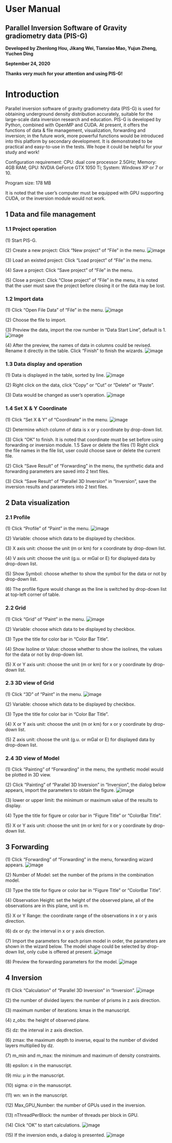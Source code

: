 
# User Manual

## Parallel Inversion Software of Gravity gradiometry data (PIS-G)

**Developed by Zhenlong Hou, Jikang Wei, Tianxiao Mao, Yujun Zheng, Yuchen Ding**

**September 24, 2020**

**Thanks very much for your attention and using PIS-G!**

# Introduction
Parallel inversion software of gravity gradiometry data (PIS-G) is used for obtaining 
underground density distribution accurately, suitable for the large-scale data inversion 
research and education. PIS-G is developed by Python, combined with OpenMP and 
CUDA. At present, it offers the functions of data & file management, visualization, 
forwarding and inversion; in the future work, more powerful functions would be 
introduced into this platform by secondary development. It is demonstrated to be 
practical and easy-to-use in the tests. We hope it could be helpful for your study and 
work!

Configuration requirement: CPU: dual core processor 2.5GHz; Memory: 4GB RAM; 
GPU: NVDIA GeForce GTX 1050 Ti; System: Windows XP or 7 or 10.

Program size: 178 MB

It is noted that the user’s computer must be equipped with GPU supporting CUDA, or 
the inversion module would not work.

## 1 Data and file management
### 1.1 Project operation

(1) Start PIS-G.

(2) Create a new project: Click “New project” of “File” in the menu.
![image](https://github.com/AlbertHZL/PIS-G/Supplementary_files/figures_in_user_manual/fig-1.jpg)

(3) Load an existed project: Click “Load project” of “File” in the menu.

(4) Save a project: Click “Save project” of “File” in the menu.

(5) Close a project: Click “Close project” of “File” in the menu, it is noted that the user must 
save the project before closing it or the data may be lost.

### 1.2 Import data
(1) Click “Open File Data” of “File” in the menu.
![image](https://github.com/AlbertHZL/PIS-G/Supplementary_files/figures_in_user_manual/fig-2.jpg)

(2) Choose the file to import.

(3) Preview the data, import the row number in “Data Start Line”, default is 1.
![image](https://github.com/AlbertHZL/PIS-G/Supplementary_files/figures_in_user_manual/fig-3.jpg)
 
(4) After the preview, the names of data in columns could be revised. Rename it directly in the table. Click “Finish” to finish the wizards.
 ![image](https://github.com/AlbertHZL/PIS-G/Supplementary_files/figures_in_user_manual/fig-4.jpg)

### 1.3 Data display and operation
(1) Data is displayed in the table, sorted by line.
 ![image](https://github.com/AlbertHZL/PIS-G/Supplementary_files/figures_in_user_manual/fig-5.jpg)

(2) Right click on the data, click “Copy” or “Cut” or “Delete” or “Paste”.

(3) Data would be changed as user’s operation.
 ![image](https://github.com/AlbertHZL/PIS-G/Supplementary_files/figures_in_user_manual/fig-6.jpg)

### 1.4 Set X & Y Coordinate
(1) Click “Set X & Y” of “Coordinate” in the menu.
 ![image](https://github.com/AlbertHZL/PIS-G/Supplementary_files/figures_in_user_manual/fig-7.jpg)

(2) Determine which column of data is x or y coordinate by drop-down list.

(3) Click “OK” to finish. It is noted that coordinate must be set before using forwarding or inversion module.
1.5 Save or delete the files
(1) Right click the file names in the file list, user could choose save or delete the current file.

(2) Click “Save Result” of “Forwarding” in the menu, the synthetic data and forwarding parameters are saved into 2 text files.

(3) Click “Save Result” of “Parallel 3D Inversion” in “Inversion”, save the inversion results and parameters into 2 text files.

## 2 Data visualization
### 2.1 Profile
(1) Click “Profile” of “Paint” in the menu.
 ![image](https://github.com/AlbertHZL/PIS-G/Supplementary_files/figures_in_user_manual/fig-8.jpg)

(2) Variable: choose which data to be displayed by checkbox.

(3) X axis unit: choose the unit (m or km) for x coordinate by drop-down list.

(4) V axis unit: choose the unit (g.u. or mGal or E) for displayed data by drop-down list.

(5) Show Symbol: choose whether to show the symbol for the data or not by drop-down list.

(6) The profile figure would change as the line is switched by drop-down list at top-left corner of table.

### 2.2 Grid
(1) Click “Grid” of “Paint” in the menu.
 ![image](https://github.com/AlbertHZL/PIS-G/Supplementary_files/figures_in_user_manual/fig-9.jpg)

(2) Variable: choose which data to be displayed by checkbox.

(3) Type the title for color bar in “Color Bar Title”.

(4) Show Isoline or Value: choose whether to show the isolines, the values for the data or not by drop-down list.

(5) X or Y axis unit: choose the unit (m or km) for x or y coordinate by drop-down list.

### 2.3 3D view of Grid
(1) Click “3D” of “Paint” in the menu.
 ![image](https://github.com/AlbertHZL/PIS-G/Supplementary_files/figures_in_user_manual/fig-10.jpg)

(2) Variable: choose which data to be displayed by checkbox.

(3) Type the title for color bar in “Color Bar Title”.

(4) X or Y axis unit: choose the unit (m or km) for x or y coordinate by drop-down list.

(5) Z axis unit: choose the unit (g.u. or mGal or E) for displayed data by drop-down list.

### 2.4 3D view of Model
(1) Click “Painting” of “Forwarding” in the menu, the synthetic model would be plotted in 3D view.

(2) Click “Painting” of “Parallel 3D Inversion” in “Inversion”, the dialog below appears, import the parameters to obtain the figure.
 ![image](https://github.com/AlbertHZL/PIS-G/Supplementary_files/figures_in_user_manual/fig-11.jpg)

(3) lower or upper limit: the minimum or maximum value of the results to display.

(4) Type the title for figure or color bar in “Figure Title” or “ColorBar Title”.

(5) X or Y axis unit: choose the unit (m or km) for x or y coordinate by drop-down list.

## 3 Forwarding
(1) Click “Forwarding” of “Forwarding” in the menu, forwarding wizard appears.
 ![image](https://github.com/AlbertHZL/PIS-G/Supplementary_files/figures_in_user_manual/fig-12.jpg)

(2) Number of Model: set the number of the prisms in the combination model.

(3) Type the title for figure or color bar in “Figure Title” or “ColorBar Title”.

(4) Observation Height: set the height of the observed plane, all of the observations are in this plane, unit is m.

(5) X or Y Range: the coordinate range of the observations in x or y axis direction.

(6) dx or dy: the interval in x or y axis direction.

(7) Import the parameters for each prism model in order, the parameters are shown in the wizard below. The model shape could be selected by drop-down list, only cube is offered at present.
 ![image](https://github.com/AlbertHZL/PIS-G/Supplementary_files/figures_in_user_manual/fig-13.jpg)

(8) Preview the forwarding parameters for the model.
 ![image](https://github.com/AlbertHZL/PIS-G/Supplementary_files/figures_in_user_manual/fig-14.jpg)

## 4 Inversion
(1) Click “Calculation” of “Parallel 3D Inversion” in “Inversion”.
 ![image](https://github.com/AlbertHZL/PIS-G/Supplementary_files/figures_in_user_manual/fig-15.jpg)

(2) the number of divided layers: the number of prisms in z axis direction.

(3) maximum number of iterations: kmax in the manuscript.

(4) z_obs: the height of observed plane.

(5) dz: the interval in z axis direction.

(6) zmax: the maximum depth to inverse, equal to the number of divided layers multiplied by dz.

(7) m_min and m_max: the minimum and maximum of density constraints.

(8) epsilon: ε in the manuscript.

(9) miu: μ in the manuscript.

(10) sigma: σ in the manuscript.

(11) wn: wn in the manuscript.

(12) Max_GPU_Number: the number of GPUs used in the inversion.

(13) nThreadPerBlock: the number of threads per block in GPU.

(14) Click “OK” to start calculations.
 ![image](https://github.com/AlbertHZL/PIS-G/Supplementary_files/figures_in_user_manual/fig-16.jpg)

(15) If the inversion ends, a dialog is presented.
 ![image](https://github.com/AlbertHZL/PIS-G/Supplementary_files/figures_in_user_manual/fig-17.jpg)
